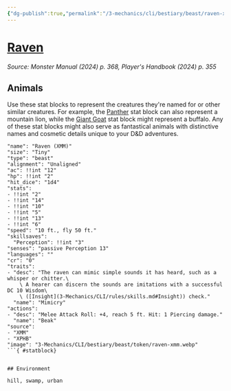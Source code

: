 ```yaml
---
{"dg-publish":true,"permalink":"/3-mechanics/cli/bestiary/beast/raven-xmm/","tags":["ttrpg-cli/compendium/src/5e/xmm","ttrpg-cli/monster/cr/0","ttrpg-cli/monster/environment/hill","ttrpg-cli/monster/environment/swamp","ttrpg-cli/monster/environment/urban","ttrpg-cli/monster/size/tiny","ttrpg-cli/monster/type/beast"],"noteIcon":""}
---
```


# [Raven](3-Mechanics\CLI\bestiary\beast/raven-xmm.md)
*Source: Monster Manual (2024) p. 368, Player's Handbook (2024) p. 355*  

## Animals

Use these stat blocks to represent the creatures they're named for or other similar creatures. For example, the [Panther](3-Mechanics/CLI/bestiary/beast/panther-xmm.md) stat block can also represent a mountain lion, while the [Giant Goat](3-Mechanics/CLI/bestiary/beast/giant-goat-xmm.md) stat block might represent a buffalo. Any of these stat blocks might also serve as fantastical animals with distinctive names and cosmetic details unique to your D&D adventures.

```statblock
"name": "Raven (XMM)"
"size": "Tiny"
"type": "beast"
"alignment": "Unaligned"
"ac": !!int "12"
"hp": !!int "2"
"hit_dice": "1d4"
"stats":
- !!int "2"
- !!int "14"
- !!int "10"
- !!int "5"
- !!int "13"
- !!int "6"
"speed": "10 ft., fly 50 ft."
"skillsaves":
  "Perception": !!int "3"
"senses": "passive Perception 13"
"languages": ""
"cr": "0"
"traits":
- "desc": "The raven can mimic simple sounds it has heard, such as a whisper or chitter.\
    \ A hearer can discern the sounds are imitations with a successful DC 10 Wisdom\
    \ ([Insight](3-Mechanics/CLI/rules/skills.md#Insight)) check."
  "name": "Mimicry"
"actions":
- "desc": "Melee Attack Roll: +4, reach 5 ft. Hit: 1 Piercing damage."
  "name": "Beak"
"source":
- "XMM"
- "XPHB"
"image": "3-Mechanics/CLI/bestiary/beast/token/raven-xmm.webp"
```{ #statblock}


## Environment

hill, swamp, urban